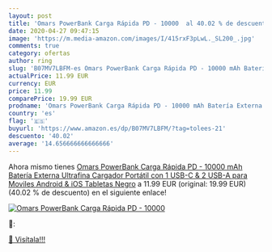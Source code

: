 ```yaml
---
layout: post
title: 'Omars PowerBank Carga Rápida PD - 10000  al 40.02 % de descuento'
date: 2020-04-27 09:47:15
image: 'https://m.media-amazon.com/images/I/415rxF3pLwL._SL200_.jpg'
comments: true
category: ofertas
author: ring
slug: 'B07MV7LBFM-es Omars PowerBank Carga Rápida PD - 10000 mAh Batería Externa Ultrafina  Cargador Portátil con 1 USB-C & 2 USB-A para Moviles Android & iOS  Tabletas  Negro'
actualPrice: 11.99 EUR
currency: EUR
price: 11.99
comparePrice: 19.99 EUR
prodname: 'Omars PowerBank Carga Rápida PD - 10000 mAh Batería Externa Ultrafina  Cargador Portátil con 1 USB-C & 2 USB-A para Moviles Android & iOS  Tabletas  Negro'
country: 'es'
flag: '🇪🇸'
buyurl: 'https://www.amazon.es/dp/B07MV7LBFM/?tag=tolees-21'
descuento: '40.02'
average: '14.656666666666666'
---
```


Ahora mismo tienes [Omars PowerBank Carga Rápida PD - 10000 mAh Batería Externa Ultrafina  Cargador Portátil con 1 USB-C & 2 USB-A para Moviles Android & iOS  Tabletas  Negro](https://www.amazon.es/dp/B07MV7LBFM/?tag=tolees-21) a 11.99 EUR (original: 19.99 EUR) (40.02 %  de descuento) en el siguiente enlace!

[![Omars PowerBank Carga Rápida PD - 10000 ](https://m.media-amazon.com/images/I/415rxF3pLwL._SL200_.jpg)](https://www.amazon.es/dp/B07MV7LBFM/?tag=tolees-21)

🔎:


[🛒 Visítala!!!](https://www.amazon.es/dp/B07MV7LBFM/?tag=tolees-21)

